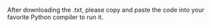 After downloading the .txt, please copy and paste the code into your favorite Python compiler to run it.
